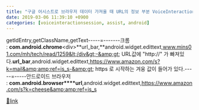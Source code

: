 ```yaml
---
title: "구글 어시스트로 브라우저 데이터 가져올 때 URL의 정보 부분 VoiceInteractionSession"
date: 2019-03-06 11:39:10 +0900
categories: [voiceinteractionsession, assist, android]
---
```


getIdEntry,getClassName,getText-----=-------크롬 : **com.android.chrome**&lt;div&gt;**url_bar,**android.widget.edittext,www.mins01.com/mh/tech/read/1259&lt;/div&gt;-&amp;gt; URL값에 "http://" 가 빠져있다.**url_bar**,android.widget.edittext,https://www.amazon.com/s?k=mail&amp;amp;ref=is_s-&amp;gt; https 로 시작하는 겨웅 값이 들어가 있다.-----=-----안드로이드 브라우저 : **com.android.browser****url**,android.widget.edittext,https://www.amazon.com/s?k=cheese&amp;amp;ref=is_s


[🔗link](http://www.mins01.com/mh/tech/read/1260)